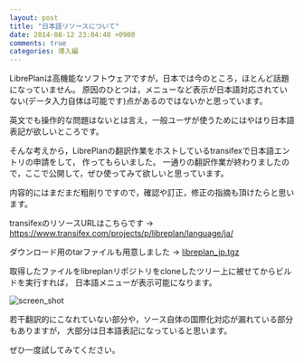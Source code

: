 ```yaml
---
layout: post
title: "日本語リソースについて"
date: 2014-08-12 23:04:48 +0900
comments: true
categories: 導入編
---
```

LibrePlanは高機能なソフトウェアですが，日本では今のところ，ほとんど話題になっていません。 
原因のひとつは，メニューなど表示が日本語対応されていない(データ入力自体は可能です)点があるのではないかと思っています。

英文でも操作的な問題はないとは言え，一般ユーザが使うためにはやはり日本語表記が欲しいところです。

そんな考えから，LibrePlanの翻訳作業をホストしているtransifexで日本語エントリの申請をして，
作ってもらいました。
一通りの翻訳作業が終わりましたので，ここで公開して，ぜひ使ってみて欲しいと思っています。

内容的にはまだまだ粗削りですので，確認や訂正，修正の指摘も頂けたらと思います。

transifexのリソースURLはこちらです → https://www.transifex.com/projects/p/libreplan/language/ja/

ダウンロード用のtarファイルも用意しました → [libreplan_jp.tgz](/resource/libreplan_jp.tgz)

取得したファイルをlibreplanリポジトリをcloneしたツリー上に被せてからビルドを実行すれば，
日本語メニューが表示可能になります。

![screen_shot](/images/screenshot_1.png)

若干翻訳的にこなれていない部分や，ソース自体の国際化対応が漏れている部分もありますが，
大部分は日本語表記になっていると思います。

ぜひ一度試してみてください。

